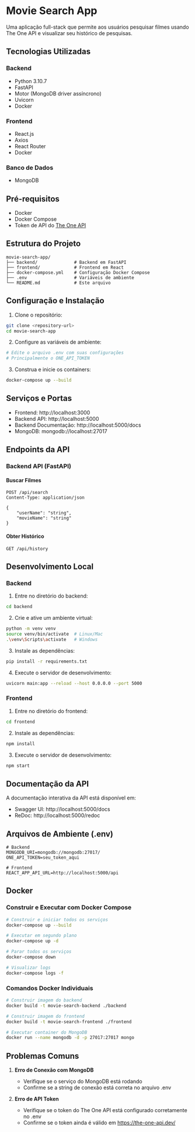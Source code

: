 # Movie Search App

Uma aplicação full-stack que permite aos usuários pesquisar filmes usando The One API e visualizar seu histórico de pesquisas.

## Tecnologias Utilizadas

### Backend
- Python 3.10.7
- FastAPI
- Motor (MongoDB driver assíncrono)
- Uvicorn
- Docker

### Frontend
- React.js
- Axios
- React Router
- Docker

### Banco de Dados
- MongoDB

## Pré-requisitos

- Docker
- Docker Compose
- Token de API do [The One API](https://the-one-api.dev/)

## Estrutura do Projeto

```
movie-search-app/
├── backend/              # Backend em FastAPI
├── frontend/             # Frontend em React
├── docker-compose.yml    # Configuração Docker Compose
├── .env                  # Variáveis de ambiente
└── README.md             # Este arquivo
```

## Configuração e Instalação

1. Clone o repositório:
```bash
git clone <repository-url>
cd movie-search-app
```

2. Configure as variáveis de ambiente:
```bash
# Edite o arquivo .env com suas configurações
# Principalmente o ONE_API_TOKEN
```

3. Construa e inicie os containers:
```bash
docker-compose up --build
```

## Serviços e Portas

- Frontend: http://localhost:3000
- Backend API: http://localhost:5000
- Backend Documentação: http://localhost:5000/docs
- MongoDB: mongodb://localhost:27017

## Endpoints da API

### Backend API (FastAPI)

#### Buscar Filmes
```
POST /api/search
Content-Type: application/json

{
    "userName": "string",
    "movieName": "string"
}
```

#### Obter Histórico
```
GET /api/history
```

## Desenvolvimento Local

### Backend

1. Entre no diretório do backend:
```bash
cd backend
```

2. Crie e ative um ambiente virtual:
```bash
python -m venv venv
source venv/bin/activate  # Linux/Mac
.\venv\Scripts\activate   # Windows
```

3. Instale as dependências:
```bash
pip install -r requirements.txt
```

4. Execute o servidor de desenvolvimento:
```bash
uvicorn main:app --reload --host 0.0.0.0 --port 5000
```

### Frontend

1. Entre no diretório do frontend:
```bash
cd frontend
```

2. Instale as dependências:
```bash
npm install
```

3. Execute o servidor de desenvolvimento:
```bash
npm start
```

## Documentação da API

A documentação interativa da API está disponível em:
- Swagger UI: http://localhost:5000/docs
- ReDoc: http://localhost:5000/redoc

## Arquivos de Ambiente (.env)

```env
# Backend
MONGODB_URI=mongodb://mongodb:27017/
ONE_API_TOKEN=seu_token_aqui

# Frontend
REACT_APP_API_URL=http://localhost:5000/api
```

## Docker

### Construir e Executar com Docker Compose

```bash
# Construir e iniciar todos os serviços
docker-compose up --build

# Executar em segundo plano
docker-compose up -d

# Parar todos os serviços
docker-compose down

# Visualizar logs
docker-compose logs -f
```

### Comandos Docker Individuais

```bash
# Construir imagem do backend
docker build -t movie-search-backend ./backend

# Construir imagem do frontend
docker build -t movie-search-frontend ./frontend

# Executar container do MongoDB
docker run --name mongodb -d -p 27017:27017 mongo
```

## Problemas Comuns

1. **Erro de Conexão com MongoDB**
   - Verifique se o serviço do MongoDB está rodando
   - Confirme se a string de conexão está correta no arquivo .env

2. **Erro de API Token**
   - Verifique se o token do The One API está configurado corretamente no .env
   - Confirme se o token ainda é válido em https://the-one-api.dev/

